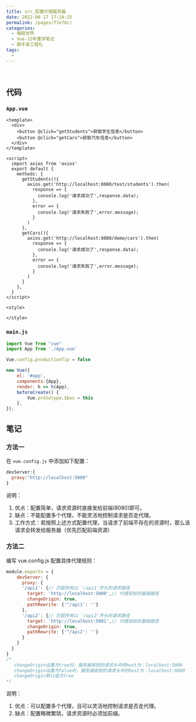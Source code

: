 ```yaml
---
title: src_配置代理服务器
date: 2022-08-17 17:24:25
permalink: /pages/f7e78c/
categories:
  - 编程世界
  - Vue-22年重学笔记
  - 脚手架工程化
tags:
  -
---
```


<br><ArticleTopAd></ArticleTopAd>


## 代码

### `App.vue`

```vue
<template>
  <div>
    <button @click="getStudents">获取学生信息</button>
    <button @click="getCars">获取汽车信息</button>
  </div>
</template>

<script>
  import axios from 'axios'
  export default {
    methods: {
      getStudents(){
        axios.get('http://localhost:8080/test/students').then(
          response => {
            console.log('请求成功了',response.data);
          },
          error => {
            console.log('请求失败了',error.message);
          }
        )
      },
      getCars(){
        axios.get('http://localhost:8080/demo/cars').then(
          response => {
            console.log('请求成功了',response.data);
          },
          error => {
            console.log('请求失败了',error.message);
          }
        )
      }
    },
  }
</script>

<style>

</style>
```

### `main.js`

```js
import Vue from "vue"
import App from './App.vue'

Vue.config.productionTip = false

new Vue({
    el: '#app',
    components:{App},
    render: h => h(App),
    beforeCreate() {
        Vue.prototype.$bus = this
    },
});
```

## 笔记

### 方法一

在 `vue.config.js` 中添加如下配置：

```js
devServer:{
  proxy:"http://localhost:5000"
}
```

说明：

1.  优点：配置简单，请求资源时直接发给前端(8080)即可。
2.  缺点：不能配置多个代理，不能灵活地控制请求是否走代理。
3.  工作方式：若按照上述方式配置代理，当请求了前端不存在的资源时，那么该请求会转发给服务器（优先匹配前端资源）

### 方法二

编写 vue.config.js 配置具体代理规则：

```js
module.exports = {
    devServer: {
      proxy: {
      '/api1': {// 匹配所有以 '/api1'开头的请求路径
        target: 'http://localhost:5000',// 代理目标的基础路径
        changeOrigin: true,
        pathRewrite: {'^/api1': ''}
      },
      '/api2': {// 匹配所有以 '/api2'开头的请求路径
        target: 'http://localhost:5001',// 代理目标的基础路径
        changeOrigin: true,
        pathRewrite: {'^/api2': ''}
      }
    }
  }
}
/*
   changeOrigin设置为true时，服务器收到的请求头中的host为：localhost:5000
   changeOrigin设置为false时，服务器收到的请求头中的host为：localhost:8080
   changeOrigin默认值为true
*/
```

说明：

1.  优点：可以配置多个代理，且可以灵活地控制请求是否走代理。
2.  缺点：配置略微繁琐，请求资源时必须加前缀。


<br><ArticleTopAd></ArticleTopAd>
